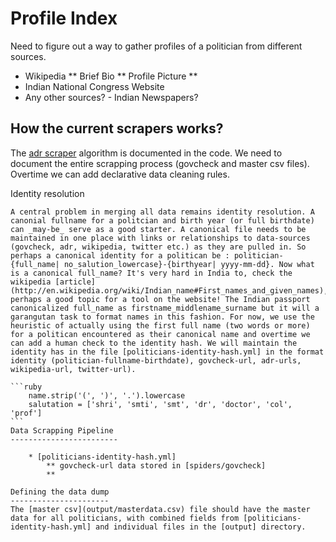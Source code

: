 Profile Index
=============
Need to figure out a way to gather profiles of a politician from different sources.

* Wikipedia
	** Brief Bio
	** Profile Picture
	** 
* Indian National Congress Website
* Any other sources? - Indian Newspapers?

How the current scrapers works?
------------------------------
The [adr scraper](scrape-adr.rb) algorithm is documented in the code. We need to document the entire scrapping process (govcheck and master csv files). Overtime we can add declarative data cleaning rules.

Identity resolution
~~~~~~~~~~~~~~~~~~~
A central problem in merging all data remains identity resolution. A canonial fullname for a politcian and birth year (or full birthdate) can _may-be_ serve as a good starter. A canonical file needs to be maintained in one place with links or relationships to data-sources (govcheck, adr, wikipedia, twitter etc.) as they are pulled in. So perhaps a canonical identity for a politican be : politician-{full_name| no_salution_lowercase}-{birthyear| yyyy-mm-dd}. Now what is a canonical full_name? It's very hard in India to, check the wikipedia [article](http://en.wikipedia.org/wiki/Indian_name#First_names_and_given_names), perhaps a good topic for a tool on the website! The Indian passport canonicalized full_name as firstname_middlename_surname but it will a garangutan task to format names in this fashion. For now, we use the heuristic of actually using the first full name (two words or more) for a politican encountered as their canonical name and overtime we can add a human check to the identity hash. We will maintain the identity has in the file [politicians-identity-hash.yml] in the format identity (politician-fullname-birthdate), govcheck-url, adr-urls, wikipedia-url, twitter-url).

```ruby
	name.strip('(', ')', '.').lowercase
	salutation = ['shri', 'smti', 'smt', 'dr', 'doctor', 'col', 'prof']
```
Data Scrapping Pipeline
------------------------

	* [politicians-identity-hash.yml]
		** govcheck-url data stored in [spiders/govcheck]
		** 

Defining the data dump
----------------------
The [master csv](output/masterdata.csv) file should have the master data for all politicians, with combined fields from [politicians-identity-hash.yml] and individual files in the [output] directory.